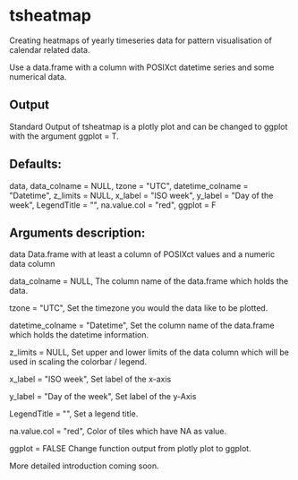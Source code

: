 # tsheatmap
Creating heatmaps of yearly timeseries data for pattern visualisation of calendar related data.

Use a data.frame with a column with POSIXct datetime series and some numerical data.

## Output

Standard Output of tsheatmap is a plotly plot and can be changed to ggplot with the argument ggplot = T.

## Defaults:
data,
data_colname = NULL,
tzone = "UTC",
datetime_colname = "Datetime",
z_limits = NULL,
x_label = "ISO week",
y_label = "Day of the week",
LegendTitle = "",
na.value.col = "red",
ggplot = F

## Arguments description:
data
  Data.frame with at least a column of POSIXct values and a numeric data column

data_colname = NULL,
  The column name of the data.frame which holds the data.

tzone = "UTC",
  Set the timezone you would the data like to be plotted.
  
datetime_colname = "Datetime",
  Set the column name of the data.frame which holds the datetime information.
  
z_limits = NULL,
  Set upper and lower limits of the data column which will be used in scaling the colorbar / legend.
  
x_label = "ISO week",
  Set label of the x-axis
  
y_label = "Day of the week",
  Set label of the y-Axis
  
LegendTitle = "",
  Set a legend title.
  
na.value.col = "red",
  Color of tiles which have NA as value.
  
ggplot = FALSE
  Change function output from plotly plot to ggplot.

More detailed introduction coming soon.
